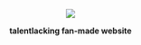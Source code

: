 <p align="center">
<a href="https://imunnamed.github.io/lackintest/"> 
	<img src="https://github.com/imunnamed/lackintest/blob/main/images/tlacking1.png?raw=true" style="cursor:pointer">
</a>
	
</p>

<p align="center">
	<p1> <b> talentlacking fan-made website</b></p1>
</p>
